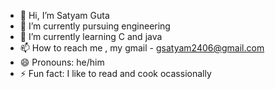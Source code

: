 - 👋 Hi, I’m Satyam Guta
- 👀 I’m currently pursuing engineering 
- 🌱 I’m currently learning C and java 
- 📫 How to reach me , my gmail - gsatyam2406@gmail.com
- 😄 Pronouns: he/him
- ⚡ Fun fact: I like to read and cook ocassionally  

<!---
gsatyam2406/gsatyam2406 is a ✨ special ✨ repository because its `README.md` (this file) appears on your GitHub profile.
You can click the Preview link to take a look at your changes.
--->
